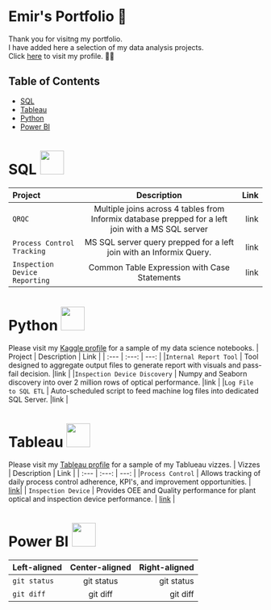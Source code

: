 # Emir's Portfolio 👾

Thank you for visitng my portfolio.<br>
I have added here a selection of my data analysis projects. <br>
Click [here](https://github.com/3mirk) to visit my profile. 👨‍🔧

## Table of Contents
- [SQL](#sql)
- [Tableau](#tableau)
- [Python](#python) 
- [Power BI](#power-bi) 

# SQL <img src="https://github.com/3mirk/Portfolio/assets/106506098/2d775b27-28d9-42b5-b224-25cb00daa80a" width="47" height="47">
| Project | Description | Link |
| :---         |     :---:      |          ---: |
|`QRQC`   | Multiple joins across 4 tables from Informix database prepped for a left join with a MS SQL server    |link |
|`Process Control Tracking`   | MS SQL server query prepped for a left join with an Informix Query.     |link |
|`Inspection Device Reporting`   | Common Table Expression with Case Statements     |link |


# Python <img src="https://github.com/3mirk/Portfolio/assets/106506098/d7045e61-1635-4181-b23d-63a87aea175c" width="47" height="47">
Please visit my [Kaggle profile](https://public.tableau.com/app/profile/ahmet.emir.kara/vizzes) for a sample of my data science notebooks.
| Project | Description | Link |
| :---         |     :---:      |          ---: |
|`Internal Report Tool`   | Tool designed to aggregate output files to generate report with visuals and pass-fail decision.    |link |
|`Inspection Device Discovery`   | Numpy and Seaborn discovery into over 2 million rows of optical performance.     |link |
|`Log File to SQL ETL`   | Auto-scheduled script to feed machine log files into dedicated SQL Server.     |link |


# Tableau <img src="https://github.com/3mirk/3mirk/assets/106506098/097f6a31-bf9f-48f0-9393-27ed6c908b73" width="47" height="47">
Please visit my [Tableau profile](https://public.tableau.com/app/profile/ahmet.emir.kara/vizzes) for a sample of my Tablueau vizzes.
| Vizzes | Description | Link |
| :---         |     :---:      |          ---: |
|`Process Control`   | Allows tracking of daily process control adherence, KPI's, and improvement opportunities.     | [link](https://public.tableau.com/app/profile/ahmet.emir.kara/viz/ProcessControlV/DailyOverview)|
| `Inspection Device`     | Provides OEE and Quality performance for plant optical and inspection device performance.      | [link](https://public.tableau.com/app/profile/ahmet.emir.kara/viz/InspectionDeviceDashboard/Kickouts)      |


# Power BI <IMG SRC="https://github.com/3mirk/Portfolio/assets/106506098/60ccfbb8-5022-451b-96d8-05b2f6f1a254" width="47" height="47">
| Left-aligned | Center-aligned | Right-aligned |
| :---         |     :---:      |          ---: |
|`git status`   | git status     | git status    |
| `git diff`     | git diff       | git diff      |


